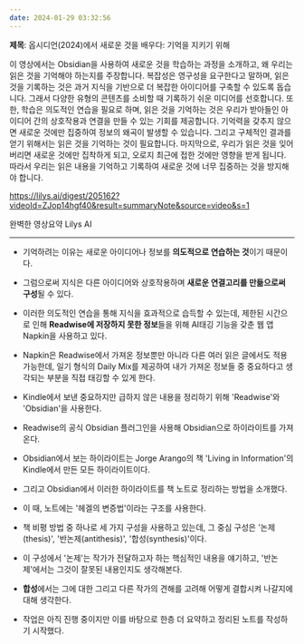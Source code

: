 ```yaml
---
date: 2024-01-29 03:32:56
---
```

**제목**: 옵시디언(2024)에서 새로운 것을 배우다: 기억을 지키기 위해

이 영상에서는 Obsidian을 사용하여 새로운 것을 학습하는 과정을 소개하고, 왜 우리는 읽은 것을 기억해야 하는지를 주장합니다. 복잡성은 영구성을 요구한다고 말하며, 읽은 것을 기록하는 것은 과거 지식을 기반으로 더 복잡한 아이디어를 구축할 수 있도록 돕습니다. 그래서 다양한 유형의 콘텐츠를 소비할 때 기록하기 쉬운 미디어를 선호합니다. 또한, 학습은 의도적인 연습을 필요로 하며, 읽은 것을 기억하는 것은 우리가 받아들인 아이디어 간의 상호작용과 연결을 만들 수 있는 기회를 제공합니다. 기억력을 갖추지 않으면 새로운 것에만 집중하여 정보의 왜곡이 발생할 수 있습니다. 그리고 구체적인 결과를 얻기 위해서는 읽은 것을 기억하는 것이 필요합니다. 마지막으로, 우리가 읽은 것을 잊어버리면 새로운 것에만 집착하게 되고, 오로지 최근에 접한 것에만 영향을 받게 됩니다. 따라서 우리는 읽은 내용을 기억하고 기록하여 새로운 것에 너무 집중하는 것을 방지해야 합니다. 

https://lilys.ai/digest/205162?videoId=ZJop14hgf40&result=summaryNote&source=video&s=1

완벽한 영상요약 Lilys AI


---

- 기억하려는 이유는 새로운 아이디어나 정보를 **의도적으로 연습하는 것**이기 때문이다.
- 그럼으로써 지식은 다른 아이디어와 상호작용하며 **새로운 연결고리를 만듦으로써 구성**될 수 있다.
- 이러한 의도적인 연습을 통해 지식을 효과적으로 습득할 수 있는데, 제한된 시간으로 인해 **Readwise에 저장하지 못한 정보**들을 위해 AI태깅 기능을 갖춘 웹 앱 Napkin을 사용하고 있다.
- Napkin은 Readwise에서 가져온 정보뿐만 아니라 다른 여러 읽은 글에서도 적용 가능한데, 일기 형식의 Daily Mix를 제공하여 내가 가져온 정보들 중 중요하다고 생각되는 부분을 직접 태깅할 수 있게 한다.

- Kindle에서 보낸 중요하지만 급하지 않은 내용을 정리하기 위해 'Readwise'와 'Obsidian'을 사용한다.
- Readwise의 공식 Obsidian 플러그인을 사용해 Obsidian으로 하이라이트를 가져온다.
- Obsidian에서 보는 하이라이트는 Jorge Arango의 책 'Living in Information'의 Kindle에서 만든 모든 하이라이트이다.
- 그리고 Obsidian에서 이러한 하이라이트를 책 노트로 정리하는 방법을 소개했다.
- 이 때, 노트에는 '헤겔의 변증법'이라는 구조를 사용한다.

- 책 비평 방법 중 하나로 세 가지 구성을 사용하고 있는데, 그 중심 구성은 '논제(thesis)', '반논제(antithesis)', '합성(synthesis)'이다.
- 이 구성에서 '논제'는 작가가 전달하고자 하는 핵심적인 내용을 얘기하고, '반논제'에서는 그것이 잘못된 내용인지도 생각해본다.
- **합성**에서는 그에 대한 그리고 다른 작가의 견해를 고려해 어떻게 결합시켜 나갈지에 대해 생각한다.
- 작업은 아직 진행 중이지만 이를 바탕으로 한층 더 요약하고 정리된 노트를 작성하기 시작했다.